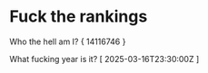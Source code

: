 # Fuck the rankings

Who the hell am I?
{ 14116746 }

What fucking year is it?
[ 2025-03-16T23:30:00Z ]
